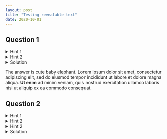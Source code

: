 ```yaml
---
layout: post
title: "Testing revealable text"
date: 2020-10-01
---
```


<h2>Question 1</h2>

<details>
    <summary class="hint">Hint 1</summary>
    <div class="expandblock">
		<p>Try eating a mango</p>
	</div>
</details>

<details>
    <summary class="hint">Hint 2</summary>
    <div class="expandblock">
		<p>Add two plus two... you're wrong!</p>
	</div>
</details>

<details>
    <summary class="solution">Solution</summary>
    <div class="expandblock">
		<p>The answer is cute baby elephant. Lorem ipsum dolor sit amet, consectetur adipiscing elit, sed do eiusmod tempor incididunt ut labore et dolore magna aliqua. Ut enim ad minim veniam, quis nostrud exercitation ullamco laboris nisi ut aliquip ex ea commodo consequat.</p>
		<img src="/puzzlecorner/images/IMG_20200524_140124.jpg" alt="strange fox">
		<p>The answer is cute baby elephant. Lorem ipsum dolor sit amet, consectetur adipiscing elit, sed do eiusmod tempor incididunt ut labore et dolore magna aliqua. <b>Ut enim</b> ad minim veniam, quis nostrud exercitation ullamco laboris nisi ut aliquip ex ea commodo consequat.</p>
		<p>The answer is cute baby elephant. Lorem ipsum dolor sit amet, consectetur adipiscing elit, sed do eiusmod tempor incididunt ut labore et dolore magna aliqua. <b>Ut enim</b> ad minim veniam, quis nostrud exercitation ullamco laboris nisi ut aliquip ex ea commodo consequat.</p>
		<p>The answer is cute baby elephant. Lorem ipsum dolor sit amet, consectetur adipiscing elit, sed do eiusmod tempor incididunt ut labore et dolore magna aliqua. <b>Ut enim</b> ad minim veniam, quis nostrud exercitation ullamco laboris nisi ut aliquip ex ea commodo consequat.</p>
	</div>
</details>

<p>The answer is cute baby elephant. Lorem ipsum dolor sit amet, consectetur adipiscing elit, sed do eiusmod tempor incididunt ut labore et dolore magna aliqua. <b>Ut enim</b> ad minim veniam, quis nostrud exercitation ullamco laboris nisi ut aliquip ex ea commodo consequat.</p>

<h2>Question 2</h2>

<details>
    <summary class="hint">Hint 1</summary>
    <div class="expandblock">
		<p>Try eating a mango</p>
	</div>
</details>

<details>
    <summary class="hint">Hint 2</summary>
    <div class="expandblock">
		<p>Add two plus two... you're wrong!</p>
	</div>
</details>

<details>
    <summary class="onlyanswer">Hint 2</summary>
    <div class="expandblock">
		<p>89</p>
	</div>
</details>

<details>
    <summary class="solution">Solution</summary>
    <div class="expandblock">
		<img src="/puzzlecorner/images/IMG_20200524_140124.jpg" alt="strange fox">
		<p>The answer is cute baby elephant. Lorem ipsum dolor sit amet, consectetur adipiscing elit, sed do eiusmod tempor incididunt ut labore et dolore magna aliqua. <b>Ut enim</b> ad minim veniam, quis nostrud exercitation ullamco laboris nisi ut aliquip ex ea commodo consequat.</p>
		<p>The answer is cute baby elephant. Lorem ipsum dolor sit amet, consectetur adipiscing elit, sed do eiusmod tempor incididunt ut labore et dolore magna aliqua. <b>Ut enim</b> ad minim veniam, quis nostrud exercitation ullamco laboris nisi ut aliquip ex ea commodo consequat.</p>
		<p>The answer is cute baby elephant. Lorem ipsum dolor sit amet, consectetur adipiscing elit, sed do eiusmod tempor incididunt ut labore et dolore magna aliqua. <b>Ut enim</b> ad minim veniam, quis nostrud exercitation ullamco laboris nisi ut aliquip ex ea commodo consequat.</p>
	</div>
</details>
